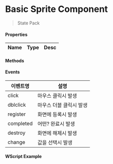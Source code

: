 # Basic Sprite Component
> State Pack

#### Properties
| Name | Type | Desc |
| --- | --- | --- |

#### Methods

#### Events
|이벤트명|설명|
|---|---|
|click|마우스 클릭시 발생|
|dblclick|마우스 더블 클릭시 발생|
|register|화면에 등록시 발생|
|completed|어떤? 완료시 발생|
|destroy|화면에 해제시 발생|
|change|값을 선택시 발생|

#### WScript Example